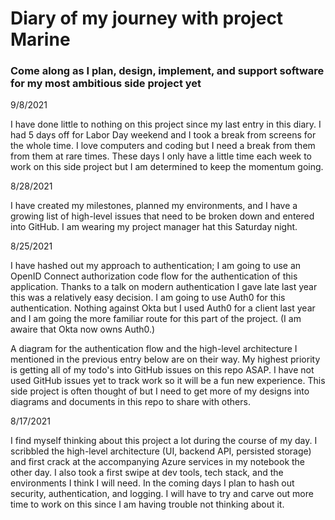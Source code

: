 # Diary of my journey with project Marine

### Come along as I plan, design, implement, and support software for my most ambitious side project yet

9/8/2021

I have done little to nothing on this project since my last entry in this diary. I had 5 days off for Labor Day weekend and I took a break from screens for the whole time. I love computers and coding but I need a break from them from them at rare times. These days I only have a little time each week to work on this side project but I am determined to keep the momentum going.

8/28/2021

I have created my milestones, planned my environments, and I have a growing list of high-level issues that need to be broken down and entered into GitHub. I am wearing my project manager hat this Saturday night.

8/25/2021

I have hashed out my approach to authentication; I am going to use an OpenID Connect authorization code flow for the authentication of this application. Thanks to a talk on modern authentication I gave late last year this was a relatively easy decision. I am going to use Auth0 for this authentication. Nothing against Okta but I used Auth0 for a client last year and I am going the more familiar route for this part of the project. (I am awaire that Okta now owns Auth0.)

A diagram for the authentication flow and the high-level architecture I mentioned in the previous entry below are on their way. My highest priority is getting all of my todo's into GitHub issues on this repo ASAP. I have not used GitHub issues yet to track work so it will be a fun new experience. This side project is often thought of but I need to get more of my designs into diagrams and documents in this repo to share with others.

8/17/2021

I find myself thinking about this project a lot during the course of my day. I scribbled the high-level architecture (UI, backend API, persisted storage) and first crack at the accompanying Azure services in my notebook the other day. I also took a first swipe at dev tools, tech stack, and the environments I think I will need. In the coming days I plan to hash out security, authentication, and logging. I will have to try and carve out more time to work on this since I am having trouble not thinking about it.
